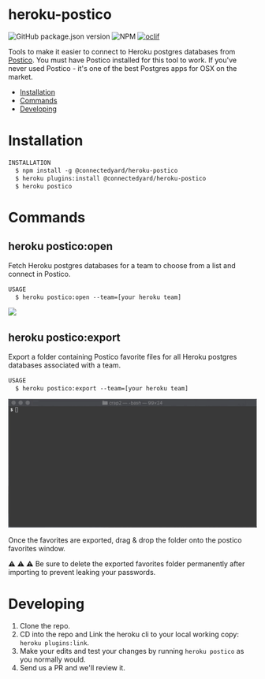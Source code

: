 heroku-postico
==============

![GitHub package.json version](https://img.shields.io/github/package-json/v/PhinCo/heroku-postico?style=for-the-badge)
![NPM](https://img.shields.io/npm/l/@connectedyard/heroku-postico?style=for-the-badge)
[![oclif](https://img.shields.io/badge/cli-oclif-brightgreen.svg?style=for-the-badge)](https://oclif.io/)


Tools to make it easier to connect to Heroku postgres databases from [Postico](https://eggerapps.at/postico/). You must have 
Postico installed for this tool to work. If you've never used Postico - it's one of the best Postgres apps for OSX on the market.

* [Installation](#installation)
* [Commands](#commands)
* [Developing](#developing)

# Installation

```sh-session
INSTALLATION
  $ npm install -g @connectedyard/heroku-postico
  $ heroku plugins:install @connectedyard/heroku-postico
  $ heroku postico
```

# Commands

## heroku postico:open

Fetch Heroku postgres databases for a team to choose from a list and connect in Postico.

```sh-session
USAGE
  $ heroku postico:open --team=[your heroku team]
```

![](readme-assets/postico-open-small.gif)


## heroku postico:export

Export a folder containing Postico favorite files for all Heroku postgres databases associated with a team.

```sh-session
USAGE
  $ heroku postico:export --team=[your heroku team]
```

![](readme-assets/postico-export-small.gif)

Once the favorites are exported, drag & drop the folder onto the postico favorites window.

:warning: :warning: :warning: Be sure to delete the exported 
favorites folder permanently after importing to prevent leaking your passwords.


# Developing

1. Clone the repo.
2. CD into the repo and Link the heroku cli to your local working copy: `heroku plugins:link`.
3. Make your edits and test your changes by running `heroku postico` as you normally would.
4. Send us a PR and we'll review it.
